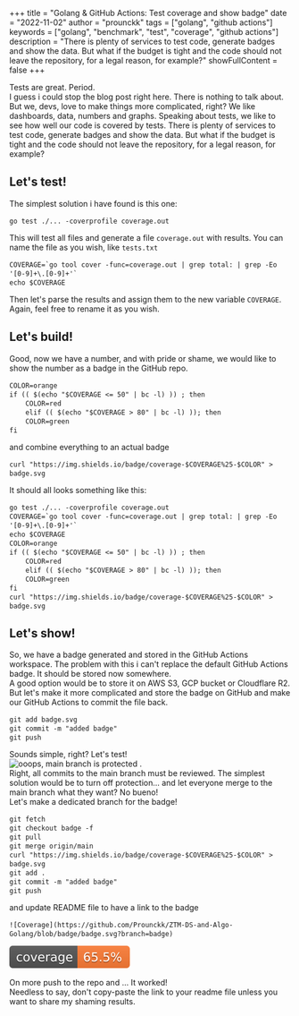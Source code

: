 +++
title = "Golang & GitHub Actions: Test coverage and show badge"
date = "2022-11-02"
author = "prounckk"
tags = ["golang", "github actions"]
keywords = ["golang", "benchmark", "test", "coverage", "github actions"]
description = "There is plenty of services to test code, generate badges and show the data. But what if the budget is tight and the code should not leave the repository, for a legal reason, for example?"
showFullContent = false
+++

Tests are great. Period.  
I guess i could stop the blog post right here. There is nothing to talk about. But we, devs, love to make things more complicated, right? We like dashboards, data, numbers and graphs. Speaking about tests, we like to see how well our code is covered by tests. There is plenty of services to test code, generate badges and show the data. But what if the budget is tight and the code should not leave the repository, for a legal reason, for example? 

## Let's test!
The simplest solution i have found is this one: 
```
go test ./... -coverprofile coverage.out
```
This will test all files and generate a file `coverage.out` with results. You can name the file as you wish, like `tests.txt`


```
COVERAGE=`go tool cover -func=coverage.out | grep total: | grep -Eo '[0-9]+\.[0-9]+'`
echo $COVERAGE
```
Then let's parse the results and assign them to the new variable `COVERAGE`. Again, feel free to rename it as you wish.

## Let's build!

Good, now we have a number, and with pride or shame, we would like to show the number as a badge in the GitHub repo. 

```
COLOR=orange
if (( $(echo "$COVERAGE <= 50" | bc -l) )) ; then
    COLOR=red
    elif (( $(echo "$COVERAGE > 80" | bc -l) )); then
    COLOR=green
fi
```
and combine everything to an actual badge
```
curl "https://img.shields.io/badge/coverage-$COVERAGE%25-$COLOR" > badge.svg
```

It should all looks something like this: 
```
go test ./... -coverprofile coverage.out
COVERAGE=`go tool cover -func=coverage.out | grep total: | grep -Eo '[0-9]+\.[0-9]+'`
echo $COVERAGE
COLOR=orange
if (( $(echo "$COVERAGE <= 50" | bc -l) )) ; then
    COLOR=red
    elif (( $(echo "$COVERAGE > 80" | bc -l) )); then
    COLOR=green
fi
curl "https://img.shields.io/badge/coverage-$COVERAGE%25-$COLOR" > badge.svg
```

## Let's show!
So, we have a badge generated and stored in the GitHub Actions workspace. The problem with this i can't replace the default GitHub Actions badge. It should be stored now somewhere.  
A good option would be to store it on AWS S3, GCP bucket or Cloudflare R2. But let's make it more complicated and store the badge on GitHub and make our GitHub Actions  to commit the file back.

```
git add badge.svg
git commit -m "added badge"
git push 
```
Sounds simple, right? Let's test!   
![ooops, main branch is protected](/2022/github-action-failed.jpg "ooops, main branch is protected") .  
Right, all commits to the main branch must be reviewed. The simplest solution would be to turn off protection... and let everyone merge to the main branch what they want? No bueno!  
Let's make a dedicated branch for the badge! 
```
git fetch
git checkout badge -f
git pull
git merge origin/main  
curl "https://img.shields.io/badge/coverage-$COVERAGE%25-$COLOR" > badge.svg
git add .
git commit -m "added badge"
git push 
 ```
and update README file to have a link to the badge
```
![Coverage](https://github.com/Prounckk/ZTM-DS-and-Algo-Golang/blob/badge/badge.svg?branch=badge)

```
![Coverage](https://github.com/Prounckk/ZTM-DS-and-Algo-Golang/blob/badge/badge.svg?branch=badge)

On more push to the repo and ... It worked!  
Needless to say, don't copy-paste the link to your readme file unless you want to share my shaming results.